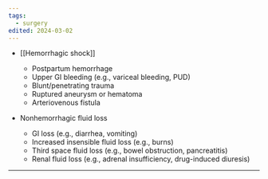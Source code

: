 ```yaml
---
tags:
  - surgery
edited: 2024-03-02
---
```

- [[Hemorrhagic shock]] 
	- Postpartum hemorrhage
	- Upper GI bleeding (e.g., variceal bleeding, PUD)
	- Blunt/penetrating trauma
	- Ruptured aneurysm or hematoma
	- Arteriovenous fistula

- Nonhemorrhagic fluid loss
	- GI loss (e.g., diarrhea, vomiting)
	- Increased insensible fluid loss (e.g., burns)
	- Third space fluid loss (e.g., bowel obstruction, pancreatitis)
	- Renal fluid loss (e.g., adrenal insufficiency, drug-induced diuresis)


---

